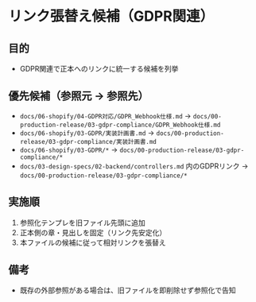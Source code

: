 # リンク張替え候補（GDPR関連）

## 目的
- GDPR関連で正本へのリンクに統一する候補を列挙

## 優先候補（参照元 → 参照先）
- `docs/06-shopify/04-GDPR対応/GDPR_Webhook仕様.md` → `docs/00-production-release/03-gdpr-compliance/GDPR_Webhook仕様.md`
- `docs/06-shopify/03-GDPR/実装計画書.md` → `docs/00-production-release/03-gdpr-compliance/実装計画書.md`
- `docs/06-shopify/03-GDPR/*` → `docs/00-production-release/03-gdpr-compliance/*`
- `docs/03-design-specs/02-backend/controllers.md` 内のGDPRリンク → `docs/00-production-release/03-gdpr-compliance/*`

## 実施順
1) 参照化テンプレを旧ファイル先頭に追加
2) 正本側の章・見出しを固定（リンク先安定化）
3) 本ファイルの候補に従って相対リンクを張替え

## 備考
- 既存の外部参照がある場合は、旧ファイルを即削除せず参照化で告知
